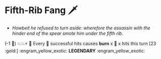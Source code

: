 # **Fifth-Rib Fang** 🗡️  
- *Howbeit he refused to turn aside: wherefore the assassin with the hinder end of the spear smote him under the fifth rib.*

(-1 :large_blue_diamond:) :boom::boom::zap: :twisted_rightwards_arrows: Every :busts_in_silhouette: successful hits causes __burn__ x :busts_in_silhouette: x hits this turn [23 :gold:]
:engram_yellow_exotic: __LEGENDARY__ :engram_yellow_exotic:
